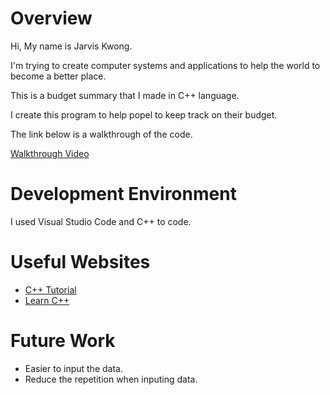 # Overview

Hi, My name is Jarvis Kwong.

I'm trying to create computer systems and applications to help the world to become a better place.

This is a budget summary that I made in C++ language.

I create this program to help popel to keep track on their budget.

The link below is a walkthrough of the code.

[Walkthrough Video](https://youtu.be/oIfb6YMbJbE)

# Development Environment

I used Visual Studio Code and C++ to code.

# Useful Websites

- [C++ Tutorial](https://www.w3schools.com/cpp/)
- [Learn C++](https://www.learncpp.com/)

# Future Work

- Easier to input the data.
- Reduce the repetition when inputing data.
